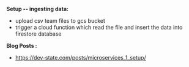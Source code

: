 **Setup -- ingesting data:**

* upload csv team files to gcs bucket  
* trigger a cloud function which read the file and insert the data into firestore database  

**Blog Posts :**

* https://dev-state.com/posts/microservices_1_setup/

